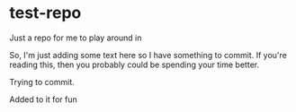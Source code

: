 # test-repo
Just a repo for me to play around in

So, I'm just adding some text here so I have something to commit. If you're reading this, then you probably could be spending your time better.

Trying to commit.

Added to it for fun

